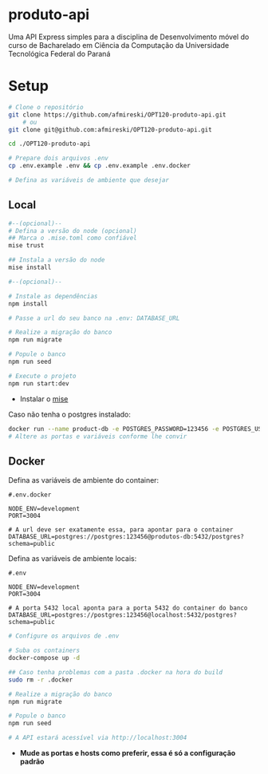 # produto-api
Uma API Express simples para a disciplina de Desenvolvimento móvel do curso de Bacharelado em Ciência da Computação da Universidade Tecnológica Federal do Paraná

# Setup

```bash
# Clone o repositório
git clone https://github.com/afmireski/OPT120-produto-api.git 
    # ou
git clone git@github.com:afmireski/OPT120-produto-api.git

cd ./OPT120-produto-api

# Prepare dois arquivos .env
cp .env.example .env && cp .env.example .env.docker

# Defina as variáveis de ambiente que desejar
```

## Local
```bash
#--(opcional)--
# Defina a versão do node (opcional)
## Marca o .mise.toml como confiável
mise trust

## Instala a versão do node
mise install

#--(opcional)--

# Instale as dependências
npm install

# Passe a url do seu banco na .env: DATABASE_URL

# Realize a migração do banco
npm run migrate

# Popule o banco
npm run seed

# Execute o projeto
npm run start:dev
```

- Instalar o [mise](https://mise.jdx.dev/getting-started.html)

Caso não tenha o postgres instalado:
```bash
docker run --name product-db -e POSTGRES_PASSWORD=123456 -e POSTGRES_USER=postgres -e POSTGRES_DB=postgres -d -p 5432:5432 postgres:16.4
# Altere as portas e variáveis conforme lhe convir

```

## Docker
Defina as variáveis de ambiente do container:
```env
#.env.docker

NODE_ENV=development
PORT=3004

# A url deve ser exatamente essa, para apontar para o container
DATABASE_URL=postgres://postgres:123456@produtos-db:5432/postgres?schema=public
```
Defina as variáveis de ambiente locais:
```env
#.env

NODE_ENV=development
PORT=3004

# A porta 5432 local aponta para a porta 5432 do container do banco
DATABASE_URL=postgres://postgres:123456@localhost:5432/postgres?schema=public
```

```bash
# Configure os arquivos de .env

# Suba os containers
docker-compose up -d

## Caso tenha problemas com a pasta .docker na hora do build
sudo rm -r .docker

# Realize a migração do banco
npm run migrate

# Popule o banco
npm run seed

# A API estará acessível via http://localhost:3004
```

- **Mude as portas e hosts como preferir, essa é só a configuração padrão**


